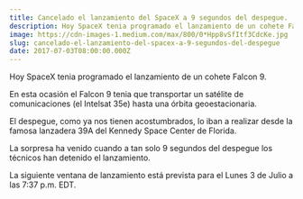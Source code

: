```yaml
---
title: Cancelado el lanzamiento del SpaceX a 9 segundos del despegue.
description: Hoy SpaceX tenia programado el lanzamiento de un cohete Falcon 9.
image: https://cdn-images-1.medium.com/max/800/0*Hpp8vSfItf3CdcKe.jpg
slug: cancelado-el-lanzamiento-del-spacex-a-9-segundos-del-despegue
date: 2017-07-03T08:00:00.000Z
---
```


Hoy SpaceX tenia programado el lanzamiento de un cohete Falcon 9.

En esta ocasión el Falcon 9 tenia que transportar un satélite de comunicaciones (el Intelsat 35e) hasta una órbita geoestacionaria.

El despegue, como ya nos tienen acostumbrados, lo iban a realizar desde la famosa lanzadera 39A del Kennedy Space Center de Florida.

La sorpresa ha venido cuando a tan solo 9 segundos del despegue los técnicos han detenido el lanzamiento.

La siguiente ventana de lanzamiento está prevista para el Lunes 3 de Julio a las 7:37 p.m. EDT.
